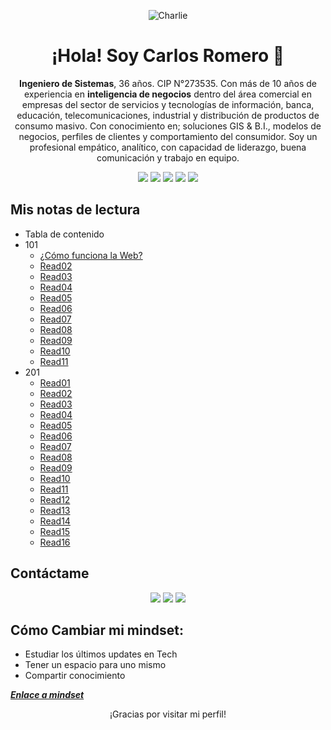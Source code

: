 <!-- Encabezado con imagen -->
<p align="center">
  <img src="https://github.com/user-attachments/assets/a2deac30-64f8-426f-ad31-3bbb727210ee" alt="Charlie"/>
</p>

<!-- Título principal -->
<h1 align="center">¡Hola! Soy Carlos Romero 👋</h1>

<!-- Breve presentación -->
<p align="center">
  <b>Ingeniero de Sistemas</b>, 36 años.
  CIP N°273535. Con m&aacute;s de 10 años de experiencia en <b>inteligencia de negocios</b> dentro del área comercial en empresas del sector de servicios y tecnologías de información, banca, educación, telecomunicaciones, industrial y distribución de productos de consumo masivo.
  Con conocimiento en; soluciones GIS & B.I., modelos de negocios, perfiles de clientes y comportamiento del consumidor.
  Soy un profesional empático, analítico, con capacidad de liderazgo, buena comunicación y trabajo en equipo.
</p>

<!-- Iconos de habilidades -->
<p align="center">
  <a href="https://www.python.org/" target="_blank"><img src="https://img.shields.io/badge/-Python-3776AB?style=flat-square&logo=python&logoColor=white" /></a>
  <a href="https://www.qgis.org/" target="_blank"><img src="https://img.shields.io/badge/-QGIS-589632?style=flat-square&logo=qgis&logoColor=white" /></a>
  <a href="https://powerbi.microsoft.com/" target="_blank"><img src="https://img.shields.io/badge/-Power%20BI-F2C811?style=flat-square&logo=powerbi&logoColor=black" /></a>
  <a href="https://www.mysql.com/" target="_blank"><img src="https://img.shields.io/badge/-MySQL-4479A1?style=flat-square&logo=mysql&logoColor=white" /></a>
  <a href="https://www.github.com/" target="_blank"><img src="https://img.shields.io/badge/-GitHub-181717?style=flat-square&logo=github&logoColor=white" /></a>
</p>

<!-- Proyectos destacados -->
## Mis notas de lectura

- Tabla de contenido
- 101
  - [¿Cómo funciona la Web?](./101/read01.md)
  - [Read02](./101/read02.md)
  - [Read03](./101/read03.md)
  - [Read04](./101/read04.md)
  - [Read05](./101/read05.md)
  - [Read06](./101/read06.md)
  - [Read07](./101/read07.md)
  - [Read08](./101/read08.md)
  - [Read09](./101/read09.md)
  - [Read10](./101/read10.md)
  - [Read11](./101/read11.md)
- 201
  - [Read01](./201/read01.md)
  - [Read02](./201/read02.md)
  - [Read03](./201/read03.md)
  - [Read04](./201/read04.md)
  - [Read05](./201/read05.md)
  - [Read06](./201/read06.md)
  - [Read07](./201/read07.md)
  - [Read08](./201/read08.md)
  - [Read09](./201/read09.md)
  - [Read10](./201/read10.md)
  - [Read11](./201/read11.md)
  - [Read12](./201/read12.md)
  - [Read13](./201/read13.md)
  - [Read14](./201/read14.md)
  - [Read15](./201/read15.md)
  - [Read16](./201/read16.md)

<!-- Sección de contacto -->
## Contáctame

<p align="center">
  <a href="mailto:cromeflo@gmail.com"><img src="https://img.shields.io/badge/-Email-D14836?style=flat-square&logo=gmail&logoColor=white" /></a>
  <a href="https://www.linkedin.com/in/cromeflo/" target="_blank"><img src="https://img.shields.io/badge/-LinkedIn-0077B5?style=flat-square&logo=linkedin&logoColor=white" /></a>
  <a href="https://x.com/cromeflo" target="_blank"><img src="https://img.shields.io/badge/-Twitter-1DA1F2?style=flat-square&logo=twitter&logoColor=white" /></a>
</p>

## Cómo Cambiar mi mindset:

- Estudiar los últimos updates en Tech
- Tener un espacio para uno mismo
- Compartir conocimiento

<strong>*[Enlace a mindset](./mindset.md)*</strong>

<!-- Footer -->
<p align="center">
  ¡Gracias por visitar mi perfil!
</p>

